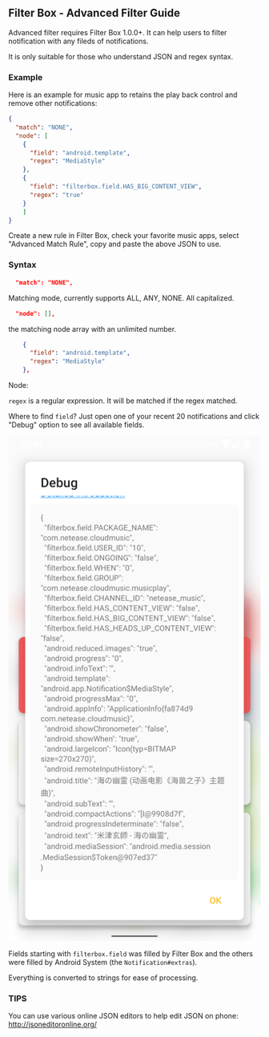 ## Filter Box - Advanced Filter Guide

Advanced filter requires Filter Box 1.0.0+. It can help users to filter notification with any fileds of notifications.

It is only suitable for those who understand JSON and regex syntax.

### Example

Here is an example for music app to retains the play back control and remove other notifications:

```JSON
{
  "match": "NONE",
  "node": [
    {
      "field": "android.template",
      "regex": "MediaStyle"
    },
    {
      "field": "filterbox.field.HAS_BIG_CONTENT_VIEW",
      "regex": "true"
    }
    ]
}
```
Create a new rule in Filter Box, check your favorite music apps, select "Advanced Match Rule", copy and paste the above JSON to use.

### Syntax

```JSON
  "match": "NONE",
```
Matching mode, currently supports ALL, ANY, NONE. All capitalized.


```JSON
  "node": [],
```
the matching node array with an unlimited number.

```JSON
    {
      "field": "android.template",
      "regex": "MediaStyle"
    },
```
Node: 

`regex` is a regular expression. It will be matched if the regex matched.

Where to find `field`? Just open one of your recent 20 notifications and click "Debug" option to see all available fields.

![Debug Info](/img/screenshot_debug_zh.png)

Fields starting with `filterbox.field` was filled by Filter Box and the others were filled by Android System (the `Notification#extras`).

Everything is converted to strings for ease of processing.

### TIPS

You can use various online JSON editors to help edit JSON on phone: <http://jsoneditoronline.org/>


